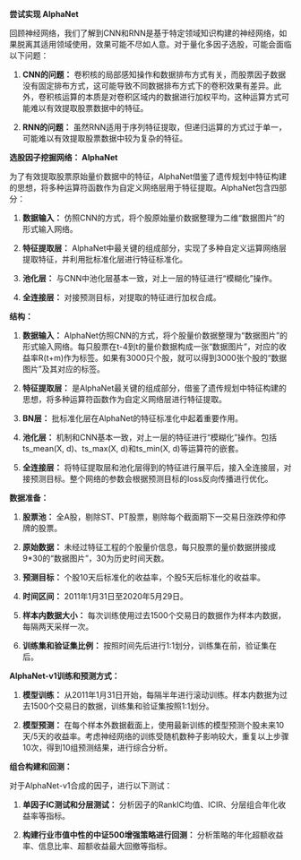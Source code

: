 **尝试实现 AlphaNet**

回顾神经网络，我们了解到CNN和RNN是基于特定领域知识构建的神经网络，如果脱离其适用领域使用，效果可能不尽如人意。对于量化多因子选股，可能会面临以下问题：

1. **CNN的问题：** 卷积核的局部感知操作和数据排布方式有关，而股票因子数据没有固定排布方式，这可能导致不同数据排布方式下的卷积效果有差异。此外，卷积核运算的本质是对卷积区域内的数据进行加权平均，这种运算方式可能难以有效提取股票数据中的特征。
   
2. **RNN的问题：** 虽然RNN适用于序列特征提取，但递归运算的方式过于单一，可能难以有效提取股票数据中较为复杂的特征。

**选股因子挖掘网络： AlphaNet**

为了有效提取股票原始量价数据中的特征，AlphaNet借鉴了遗传规划中特征构建的思想，将多种运算符函数作为自定义网络层用于特征提取。AlphaNet包含四部分：

1. **数据输入：** 仿照CNN的方式，将个股原始量价数据整理为二维“数据图片”的形式输入网络。
   
2. **特征提取层：** AlphaNet中最关键的组成部分，实现了多种自定义运算网络层提取特征，并利用批标准化层进行特征标准化。
   
3. **池化层：** 与CNN中池化层基本一致，对上一层的特征进行“模糊化”操作。
   
4. **全连接层：** 对接预测目标，对提取的特征进行加权合成。

**结构：**

1. **数据输入：** AlphaNet仿照CNN的方式，将个股量价数据整理为“数据图片”的形式输入网络。每只股票在t-4到t的量价数据构成一张“数据图片”，对应的收益率R(t+m)作为标签。如果有3000只个股，就可以得到3000张个股的“数据图片”及其对应的标签。

2. **特征提取层：** 是AlphaNet最关键的组成部分，借鉴了遗传规划中特征构建的思想，将多种运算符函数作为自定义网络层进行特征提取。

3. **BN层：** 批标准化层在AlphaNet的特征标准化中起着重要作用。

4. **池化层：** 机制和CNN基本一致，对上一层的特征进行“模糊化”操作。包括ts_mean(X, d)、ts_max(X, d)和ts_min(X, d)等运算符的嵌套。

5. **全连接层：** 将特征提取层和池化层得到的特征进行展平后，接入全连接层，对接预测目标。整个网络的参数会根据预测目标的loss反向传播进行优化。

**数据准备：**

1. **股票池：** 全A股，剔除ST、PT股票，剔除每个截面期下一交易日涨跌停和停牌的股票。
   
2. **原始数据：** 未经过特征工程的个股量价信息，每只股票的量价数据拼接成9*30的“数据图片”，30为历史时间天数。

3. **预测目标：** 个股10天后标准化的收益率，个股5天后标准化的收益率。

4. **时间区间：** 2011年1月31日至2020年5月29日。

5. **样本内数据大小：** 每次训练使用过去1500个交易日的数据作为样本内数据，每隔两天采样一次。

6. **训练集和验证集比例：** 按照时间先后进行1:1划分，训练集在前，验证集在后。

**AlphaNet-v1训练和预测方式：**

1. **模型训练：** 从2011年1月31日开始，每隔半年进行滚动训练。样本内数据为过去1500个交易日的数据，训练集和验证集按照1:1划分。

2. **模型预测：** 在每个样本外数据截面上，使用最新训练的模型预测个股未来10天/5天的收益率。考虑神经网络的训练受随机数种子影响较大，重复以上步骤10次，得到10组预测结果，进行综合分析。

**组合构建和回测：**

对于AlphaNet-v1合成的因子，进行以下测试：

1. **单因子IC测试和分层测试：** 分析因子的RankIC均值、ICIR、分层组合年化收益率等指标。

2. **构建行业市值中性的中证500增强策略进行回测：** 分析策略的年化超额收益率、信息比率、超额收益最大回撤等指标。
